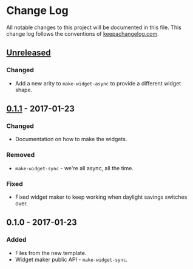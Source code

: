 # Change Log
All notable changes to this project will be documented in this file. This change log follows the conventions of [keepachangelog.com](http://keepachangelog.com/).

## [Unreleased]
### Changed
- Add a new arity to `make-widget-async` to provide a different widget shape.

## [0.1.1] - 2017-01-23
### Changed
- Documentation on how to make the widgets.

### Removed
- `make-widget-sync` - we're all async, all the time.

### Fixed
- Fixed widget maker to keep working when daylight savings switches over.

## 0.1.0 - 2017-01-23
### Added
- Files from the new template.
- Widget maker public API - `make-widget-sync`.

[Unreleased]: https://github.com/your-name/delimited-file-reader/compare/0.1.1...HEAD
[0.1.1]: https://github.com/your-name/delimited-file-reader/compare/0.1.0...0.1.1
